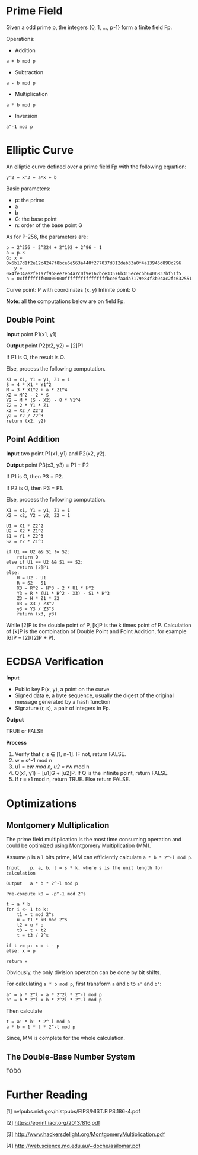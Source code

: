 # Prime Field

Given a odd prime p, the integers {0, 1, ..., p-1} form a finite field Fp.

Operations:

* Addition

```
a + b mod p
```

* Subtraction

```
a - b mod p
```

* Multiplication

```
a * b mod p
```

* Inversion

```
a^-1 mod p
```

# Elliptic Curve

An elliptic curve defined over a prime field Fp with the following equation:

    y^2 = x^3 + a*x + b

Basic parameters:

* p: the prime
* a
* b
* G: the base point
* n: order of the base point G

As for P-256, the parameters are:

```
p = 2^256 - 2^224 + 2^192 + 2^96 - 1
a = p-3
G: x = 0x6b17d1f2e12c4247f8bce6e563a440f277037d812deb33a0f4a13945d898c296
   y = 0x4fe342e2fe1a7f9b8ee7eb4a7c0f9e162bce33576b315ececbb6406837bf51f5
n = 0xffffffff00000000ffffffffffffffffbce6faada7179e84f3b9cac2fc632551
```

Curve point: P with coordinates (x, y)
Infinite point: O

**Note**: all the computations below are on field Fp.

## Double Point

**Input** point P1(x1, y1)

**Output** point P2(x2, y2) = [2]P1

If P1 is O, the result is O.

Else, process the following computation.

```
X1 = x1, Y1 = y1, Z1 = 1
S = 4 * X1 * Y1^2
M = 3 * X1^2 + a * Z1^4
X2 = M^2 - 2 * S
Y2 = M * (S - X2) - 8 * Y1^4
Z2 = 2 * Y1 * Z1
x2 = X2 / Z2^2
y2 = Y2 / Z2^3
return (x2, y2)
```


## Point Addition

**Input** two point P1(x1, y1) and P2(x2, y2).

**Output** point P3(x3, y3) = P1 + P2


If P1 is O, then P3 = P2.

If P2 is O, then P3 = P1.

Else, process the following computation.


```
X1 = x1, Y1 = y1, Z1 = 1
X2 = x2, Y2 = y2, Z2 = 1

U1 = X1 * Z2^2
U2 = X2 * Z1^2
S1 = Y1 * Z2^3
S2 = Y2 * Z1^3

if U1 == U2 && S1 != S2:
    return O
else if U1 == U2 && S1 == S2:
    return [2]P1
else:
    H = U2 - U1
    R = S2 - S1
    X3 = R^2 - H^3 - 2 * U1 * H^2
    Y3 = R * (U1 * H^2 - X3) - S1 * H^3
    Z3 = H * Z1 * Z2
    x3 = X3 / Z3^2
    y3 = Y3 / Z3^3
    return (x3, y3)
```


While [2]P is the double point of P, [k]P is the k times point of P. Calculation
of [k]P is the combination of Double Point and Point Addition, for example
[6]P = [2]([2]P + P).


# ECDSA Verification

**Input**

* Public key P(x, y), a point on the curve
* Signed data e, a byte sequence, usually the digest of the original message
  generated by a hash function
* Signature (r, s), a pair of integers in Fp.

**Output**

TRUE or FALSE

**Process**

1. Verify that r, s ∈ [1, n-1]. IF not, return FALSE.
2. w = s^-1 mod n
3. u1 = e*w mod n, u2 = r*w mod n
4. Q(x1, y1) = [u1]G + [u2]P. If Q is the infinite point, return FALSE.
5. If r ≡ x1 mod n, return TRUE. Else return FALSE.


# Optimizations

## Montgomery Multiplication

The prime field multiplication is the most time consuming operation and could
be optimized using Montgomery Multiplication (MM).

Assume `p` is a `l` bits prime, MM can efficiently calculate `a * b * 2^-l mod p`.

```
Input    p, a, b, l = s * k, where s is the unit length for calculation

Output   a * b * 2^-l mod p

Pre-compute k0 = -p^-1 mod 2^s

t = a * b
for i <- 1 to k:
    t1 = t mod 2^s
    u = t1 * k0 mod 2^s
    t2 = u * p
    t3 = t + t2
    t = t3 / 2^s

if t >= p: x = t - p
else: x = p

return x
```

Obviously, the only division operation can be done by bit shifts.

For calculating `a * b mod p`, first transform `a` and `b` to `a'` and `b'`:

```
a' = a * 2^l ≡ a * 2^2l * 2^-l mod p
b' = b * 2^l ≡ b * 2^2l * 2^-l mod p
```

Then calculate 

```
t = a' * b' * 2^-l mod p
a * b ≡ 1 * t * 2^-l mod p
```

Since, MM is complete for the whole calculation.


## The Double-Base Number System

TODO


# Further Reading

[1] nvlpubs.nist.gov/nistpubs/FIPS/NIST.FIPS.186-4.pdf

[2] https://eprint.iacr.org/2013/816.pdf

[3] http://www.hackersdelight.org/MontgomeryMultiplication.pdf

[4] http://web.science.mq.edu.au/~doche/asilomar.pdf
